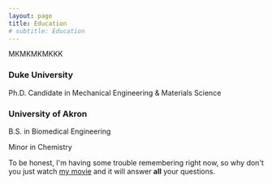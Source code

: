 ```yaml
---
layout: page
title: Education
# subtitle: Education
---
```

MKMKMKMKKK

### Duke University

Ph.D. Candidate in Mechanical Engineering & Materials Science

### University of Akron

B.S. in Biomedical Engineering

Minor in Chemistry




To be honest, I'm having some trouble remembering right now, so why don't you just watch [my movie](https://en.wikipedia.org/wiki/The_Princess_Bride_%28film%29) and it will answer **all** your questions.
